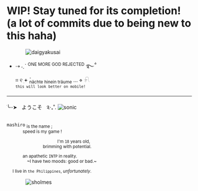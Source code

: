 # WIP! Stay tuned for its completion! (a lot of commits due to being new to this haha)
‎ ‎ ‎ ‎ ‎‎‎ ‎  ‎  ‎ ‎ ‎ ‎ ‎ ‎ ![daigyakusai](https://media.discordapp.net/attachments/1014820253852778587/1236597873877979136/17148983028832423819766278268318.gif?ex=66389704&is=66374584&hm=b259538e48344e4da28d9b24db7618394bf636f91b1b46d7b66481cbeeacf15f&)

- ⇢ ˗ˏˋ <sup>ONE MORE GOD REJECTED</sup> ࿐ྂ<br>
⌗ ୧ ׅ𖥔 ۫<sub>nächte hinein träume</sub> ... ⋄ 𓍯<br>
<sup>`this will look better on mobile!`</sup><br>
---
ׂ╰┈➤ ‎ ‎ ようこそ‎ ‎ ‎  ༉‧₊˚. ![sonic](https://media.discordapp.net/attachments/1014820253852778587/1236601165945245716/17148990861077234435202247477002.gif?ex=66389a14&is=66374894&hm=2137771f300e9a0afc3e2176442b399a8654a619f860ff5d482ee35bf389fefd&)<br>

`mashiro` <sub>is the name ;</sub> <br>
‎ ‎ ‎ ‎ ‎ ‎ ‎ ‎ ‎ ‎ ‎ ‎<sup>speed is my game !</sup><br>
‎ ‎ ‎ ‎ ‎ ‎ ‎ ‎ ‎ ‎ ‎ ‎ ‎ ‎ ‎ ‎ ‎ ‎ ‎ ‎ ‎ ‎ ‎ ‎‎ ‎  ‎ ‎ ‎ ‎ ‎ ‎ ‎ ‎ ‎ ‎ <sub>I'm `18` years old,</sub><br>
‎ ‎ ‎ ‎ ‎ ‎ ‎ ‎ ‎ ‎ ‎ ‎‎ ‎  ‎ ‎ ‎ ‎ ‎ ‎ ‎ ‎ ‎ ‎ ‎ ‎ <sup>brimming with potential.</sup><br>
‎ ‎ ‎ ‎ ‎ ‎ ‎ ‎ ‎ ‎ ‎ <sub>an apathetic `INTP` in reality.</sub><br>
‎ ‎ ‎ ‎ ‎ ‎ ‎ ‎ ‎ ‎ ‎ ‎ ‎ ‎ <sup>~I have two moods: good or bad.~</sup><br>
‎ ‎ ‎ ‎ <sub>I live in `the Philippines`, *unfortunately*.</sub><br>

‎ ‎ ‎ ‎‎‎ ‎ ‎  ‎  ‎ ‎ ‎ ‎ ‎ ‎ ![sholmes](https://media.discordapp.net/attachments/1014820253852778587/1236595840022347796/herlock-sholmes-ace-attorney1-ezgif.com-resize.gif?ex=6638951f&is=6637439f&hm=cd0bbacfa7f449340d1b0e4264bd407f6f7e2ad8a8d804636f960939e8fd28a8&)
